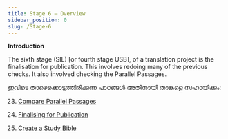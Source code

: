 ```yaml
---
title: Stage 6 – Overview
sidebar_position: 0
slug: /Stage-6
---
```




**Introduction**


The sixth stage (SIL) [or fourth stage USB], of a translation project is the finalisation for publication. This involves redoing many of the previous checks. It also involved checking the Parallel Passages.


ഇവിടെ താഴെക്കൊടുത്തിരിക്കുന്ന പാഠങ്ങൾ അതിനായി താങ്കളെ സഹായിക്കും:


 23. [Compare Parallel Passages](/23.PP)


 24. [Finalising for Publication](/24.FFP)


 25. [Create a Study Bible](/25.StudyBibles)

